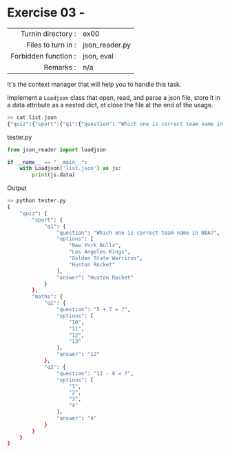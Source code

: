 # Exercise 03 - 

|                         |                    |
| -----------------------:| ------------------ |
|   Turnin directory :    |  ex00              |
|   Files to turn in :    |  json_reader.py    |
|   Forbidden function :  |  json, eval        |
|   Remarks :             |  n/a               |

It's the context manager that will help you to handle this task.

Implement a `Loadjson` class that open, read, and parse a json file, store it in a data attribute as a nested dict, et close the file at the end of the usage.  

```bash
>> cat list.json
{"quiz":{"sport":{"q1":{"question": "Which one is correct team name in NBA?","options": ["New York Bulls","Los Angeles Kings","Golden State Warriros","Huston Rocket"],"answer": "Huston Rocket"}},"maths": {"q1": {"question": "5 + 7 = ?","options": ["10","11","12","13"],"answer": "12"},"q2": {"question": "12 - 8 = ?","options": ["1","2","3","4"],"answer": "4"}}}}
```

tester.py
```py
from json_reader import loadjson

if __name__ == "__main__":
    with Loadjson('list.json') as js:
        print(js.data)
```

Output
```bash
>> python tester.py
{
    "quiz": {
        "sport": {
            "q1": {
                "question": "Which one is correct team name in NBA?",
                "options": [
                    "New York Bulls",
                    "Los Angeles Kings",
                    "Golden State Warriros",
                    "Huston Rocket"
                ],
                "answer": "Huston Rocket"
            }
        },
        "maths": {
            "q1": {
                "question": "5 + 7 = ?",
                "options": [
                    "10",
                    "11",
                    "12",
                    "13"
                ],
                "answer": "12"
            },
            "q2": {
                "question": "12 - 8 = ?",
                "options": [
                    "1",
                    "2",
                    "3",
                    "4"
                ],
                "answer": "4"
            }
        }
    }
}
```

